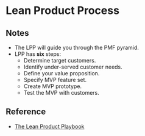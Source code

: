 # Lean Product Process

## Notes

- The LPP will guide you through the PMF pyramid.
- LPP has **six** steps:
  - Determine target customers.
  - Identify under-served customer needs.
  - Define your value proposition.
  - Specify MVP feature set.
  - Create MVP prototype.
  - Test the MVP with customers.

## Reference

- [The Lean Product Playbook](https://www.goodreads.com/en/book/show/25374501-the-lean-product-playbook)
